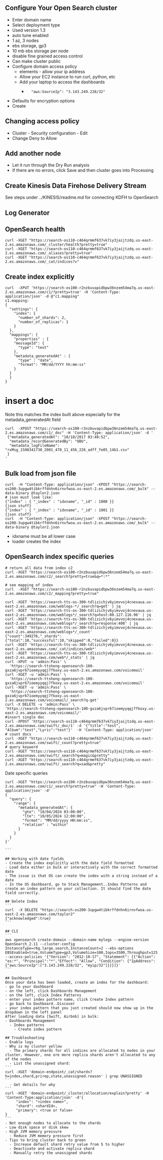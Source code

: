 ## Configure Your Open Search cluster
- Enter domain name
- Select deployment type 
- Used version 1.3 
- auto tune enabled
- 1 az, 3 nodes
- ebs storage, gp3
- 10 mb ebs storage per node
- disable fine grained access control
- Can make cluster public
- Configure domain access policy
  - elements - allow your ip address 
  - Allow your EC2 instance to run curl, python, etc
  - Add your laptop to access the dashboards
    -       "aws:SourceIp": "3.143.249.228/32"
- Defaults for encryption options
- Create

## Changing access policy
- Cluster - Security configuration - Edit
- Change Deny to Allow

## Add another node
- Let it run through the Dry Run analysis
- If there are no errors, click Save and then cluster goes into Processing

## Create Kinesis Data Firehose Delivery Stream
See steps under ../KINESIS/readme.md for connecting KDFH to OpenSearch

## Log Generator

## OpenSearch health
```
curl -XGET "https://search-os110-c464qrmmf637vk7iy3jaijtzdq.us-east-2.es.amazonaws.com/_cluster/health?pretty=true"
curl -XGET "https://search-os110-c464qrmmf637vk7iy3jaijtzdq.us-east-2.es.amazonaws.com/_aliases?pretty=true"
curl -XGET "https://search-os110-c464qrmmf637vk7iy3jaijtzdq.us-east-2.es.amazonaws.com/_cat/indices?v"
```


## Create index explicitly
```
curl  -XPUT 'https://search-os100-r2nzbuvapidbpw36nzem54ma7q.us-east-2.es.amazonaws.com/c1/?pretty=true' -H 'Content-Type: application/json' -d @"c1.mapping"
c1.mapping:
{
  "settings": {
    "index": {
      "number_of_shards": 2,
      "number_of_replicas": 1
    }
  },
  "mappings": {
    "properties" : {
    "messageId": {
      "type": "text"
    },
    "metadata_generatedAt" : {
      "type" : "date",
      "format": "MM/dd/YYYY hh:mm:ss"
    }
  }
  }
}
```

# insert a doc
Note this matches the index built above especially for the metadata_generatedAt field
```
curl  -XPOST "https://search-os100-r2nzbuvapidbpw36nzem54ma7q.us-east-2.es.amazonaws.com/c1/_doc" -H 'Content-Type: application/json' -d '
 {"metadata_generatedAt": "10/18/2017 03:48:52",
  "metadata_recordGeneratedBy": "OBU",
  "metadata_logFileName": "rxMsg_1508341730_2001_470_11_456_226_adff_fe05_14b1.csv"
 }
'
```

## Bulk load from json file
```
curl  -H "Content-Type: application/json" -XPOST "https://search-os200-3upgw4tibkrffdnhn6irnvfwoa.us-east-2.es.amazonaws.com/_bulk" --data-binary @taylor2.json
# json must look like:
{"index" : { "_index" : "idxname", "_id" : 1000 }}
{json stuff}
{"index" : { "_index" : "idxname", "_id" : 1001 }}
{json stuff}
curl  -H "Content-Type: application/json" -XPOST "https://search-os200-3upgw4tibkrffdnhn6irnvfwoa.us-east-2.es.amazonaws.com/_bulk" --data-binary @taylor2.json

```
- idxname must be all lower case
- loader creates the index


## OpenSearch index specific queries
```
# return all data from index c2
curl -XGET "https://search-os100-r2nzbuvapidbpw36nzem54ma7q.us-east-2.es.amazonaws.com/c2/_search?pretty=true&q=*:*"

# see mapping of index
curl  -XGET "https://search-os100-r2nzbuvapidbpw36nzem54ma7q.us-east-2.es.amazonaws.com/c2/_mapping?pretty=true"

curl -XGET 'https://search-tts-os-300-tdlizichjv6yimvvoj4cnexaua.us-east-2.es.amazonaws.com/weblogs-*/_search?q=get' | jq
curl -XGET 'https://search-tts-os-300-tdlizichjv6yimvvoj4cnexaua.us-east-2.es.amazonaws.com/weblogs*/_search?q=host:80.127.116.96' | jq
curl -XGET 'https://search-tts-os-300-tdlizichjv6yimvvoj4cnexaua.us-east-2.es.amazonaws.com/weblogs*/_search?q=response:400' | jq
curl -XGET 'https://search-tts-os-300-tdlizichjv6yimvvoj4cnexaua.us-east-2.es.amazonaws.com/weblogs*/_count'
{"count":349276,"_shards":{"total":10,"successful":10,"skipped":0,"failed":0}}
curl -XGET 'https://search-tts-os-300-tdlizichjv6yimvvoj4cnexaua.us-east-2.es.amazonaws.com/_cat/indices/web*'
curl -XGET 'https://search-tts-os-300-tdlizichjv6yimvvoj4cnexaua.us-east-2.es.amazonaws.com/web*/_stats' | jq
curl -XPUT -u 'admin:Pass' \
  'https://search-ttsheng-opensearch-100-gxza6jvpr67ioemyyqqj7fkoxy.us-east-2.es.amazonaws.com/voicemail'
curl -XGET -u 'admin:Pass' \
  'https://search-ttsheng-opensearch-100-gxza6jvpr67ioemyyqqj7fkoxy.us-east-2.es.amazonaws.com/voicemail'
curl -XGET -u 'admin:Pass' \
  'https://search-ttsheng-opensearch-100-gxza6jvpr67ioemyyqqj7fkoxy.us-east-2.es.amazonaws.com/voicemail/_search?q-get'
curl -X DELETE -u 'admin:Pass' \
'https://search-ttsheng-opensearch-100-gxza6jvpr67ioemyyqqj7fkoxy.us-east-2.es.amazonaws.com/voicemail/'
#insert single doc
curl -XPOST 'https://search-os110-c464qrmmf637vk7iy3jaijtzdq.us-east-2.es.amazonaws.com/swift/_doc/1' -d '{"title":"test", "Album":"test","Lyric":"test"}'  -H 'Content-Type: application/json'
# count docs
curl -XGET "https://search-os110-c464qrmmf637vk7iy3jaijtzdq.us-east-2.es.amazonaws.com/swift/_count?pretty=true"
# query keyword
curl -XGET "https://search-os110-c464qrmmf637vk7iy3jaijtzdq.us-east-2.es.amazonaws.com/swift/_search?q=magic&pretty"
curl -XGET "https://search-os110-c464qrmmf637vk7iy3jaijtzdq.us-east-2.es.amazonaws.com/swift/_search?q=sad&pretty"

```

Date specific queries
````
curl -XGET "https://search-os100-r2nzbuvapidbpw36nzem54ma7q.us-east-2.es.amazonaws.com/c1/_search?pretty=true" -H 'Content-Type: application/json' -d'
{
  "query": {
    "range": {
      "metadata_generatedAt": {
        "gte": "10/04/2024 03:00:00",
        "lte": "10/05/2024 12:00:00",
        "format": "MM/dd/yyyy HH:mm:ss",
        "relation" : "within"
      }
    }
  }
}'

```

## Working with date fields
- Create the index explicitly with the date field formatted 
- Load data either in bulk or interactively with the correct formatted date
- The issue is that OS can create the index with a string instead of a date
- In the OS dashboard, go to Stack Management..Index Patterns and create an index pattern on your collection. It should find the date field correctly.

## Delete Index
```
curl  -X DELETE "https://search-os200-3upgw4tibkrffdnhn6irnvfwoa.us-east-2.es.amazonaws.com/taylor2"
{"acknowledged":true}
```

## CLI
```
aws opensearch create-domain --domain-name mylogs --engine-version OpenSearch_2.11 --cluster-config  InstanceType=r6g.large.search,InstanceCount=2 --ebs-options EBSEnabled=true,VolumeType=gp3,VolumeSize=100,Iops=3500,Throughput=125 --access-policies '{"Version": "2012-10-17", "Statement": [{"Action": "es:*", "Principal":"*","Effect": "Allow", "Condition": {"IpAddress":{"aws:SourceIp":["3.143.249.228/32", "myip/32"]}}}]}'
```

## Dashboard
Once your data has been loaded, create an index for the dashboard:
- go to your dashboard
- on the left, click Dashboards Management
- on the left, click Index Patterns
- enter your index pattern name, click Create Index pattern
- go back to Dashboard..Discover
- your index pattern that you just created should now show up in the dropdown in the left panel
After loading data [Swift, Airbnb] in bulk:
- Dashboards Management
  - Index patterns
    - Create index pattern

## Troubleshooting
- Enable logs
- Why is my cluster yellow
  - The primary shards for all indices are allocated to nodes in your cluster. However, one ore more replica shards aren't allocated to any of the nodes
  - List the unassigned shard:
```    
curl -XGET 'domain-endpoint/_cat/shards?h=index,shard,prirep,state,unassigned.reason' | grep UNASSIGNED
```
  - Get details for why
```
curl -XGET 'domain-endpoint/_cluster/allocation/explain?pretty' -H 'Content-Type:application/json' -d'{
     "index": "<index name>",
     "shard": <shardId>,
     "primary": <true or false>
}
```
- Not enough nodes to allocate to the shards
- Low disk space or disk skew
- High JVM memory pressure
  - Reduce JVM memory pressure first
- Tips to bring cluster back to green
  - Increase default shard retry value from 5 to higher
  - Deactivate and activate replica shard
  - Manually retry the unassigned shards


